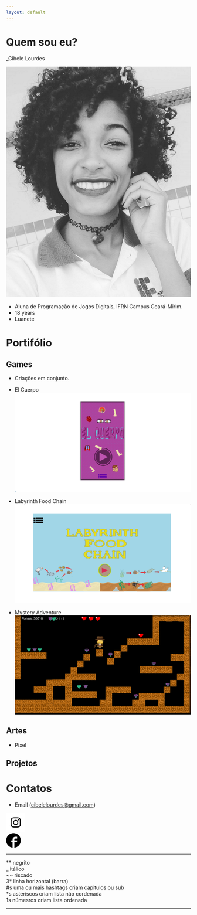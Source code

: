 ```yaml
---
layout: default
---
```




# Quem sou eu? 
_Cibele Lourdes  

![](bele.png)  
  
* Aluna de Programação de Jogos Digitais, IFRN Campus Ceará-Mirim.  
* 18 years  
* Luanete   

# Portifólio

## Games  

* Criações em conjunto.  

* El Cuerpo  
[ ![](imagem4.png)](https://karlagabriella.github.io/El%20Cuerpo/)   
* Labyrinth Food Chain  
[ ![](imagem3.png)](https://karlagabriella.github.io/LabyrinthFoodChain/)  
* Mystery Adventure  
![](Mockup.png)  

## Artes

* Pixel

## Projetos  

# Contatos  

* Email (cibelelourdes@gmail.com)  

[![](ig.png)](https://www.instagram.com/eucih_ls/)  
[![](fb.png)](https://www.facebook.com/cibele.loudes)  

***

** negrito  
_ itálico  
~~ riscado  
3* linha horizontal (barra)  
#s uma ou mais hashtags criam capitulos ou sub  
*s asteriscos criam lista não cordenada  
1s númesros criam lista ordenada  

* * *
